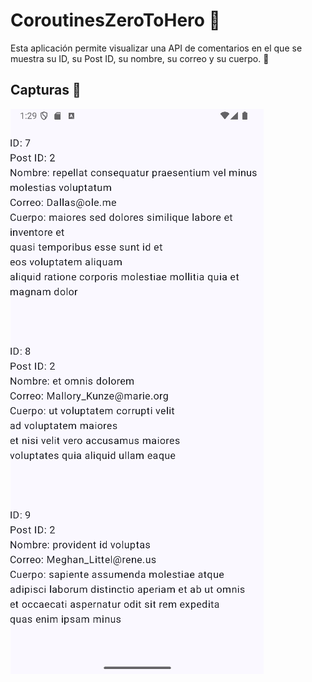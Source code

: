 # **CoroutinesZeroToHero** 👥

Esta aplicación permite visualizar una API de comentarios en el que se muestra su ID, su Post ID, su nombre, su correo y su cuerpo. 👀

## **Capturas** 📸
![Captura de pantalla 1](Captura1.png)

